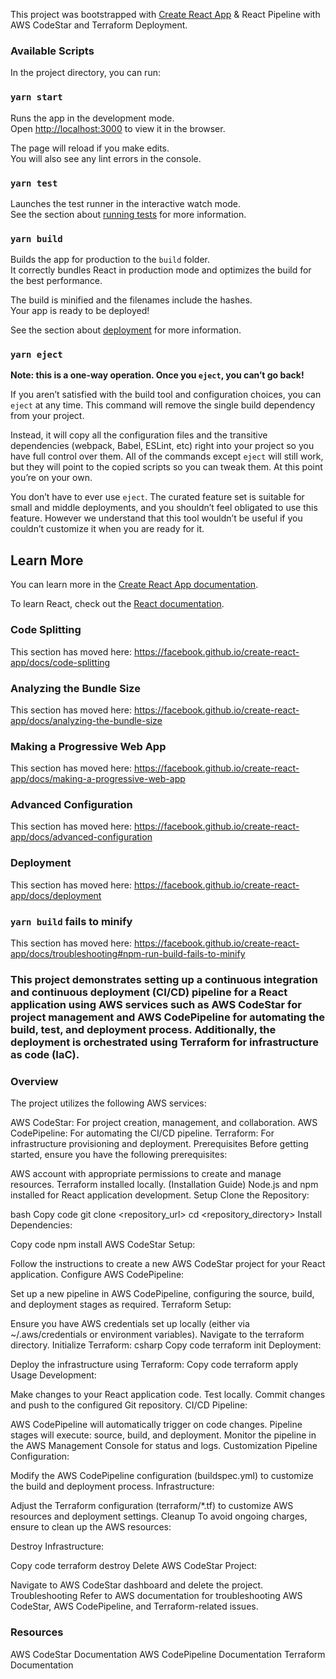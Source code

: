 This project was bootstrapped with [Create React App](https://github.com/facebook/create-react-app) & React Pipeline with AWS CodeStar and Terraform Deployment.

### Available Scripts

In the project directory, you can run:

### `yarn start`

Runs the app in the development mode.<br />
Open [http://localhost:3000](http://localhost:3000) to view it in the browser.

The page will reload if you make edits.<br />
You will also see any lint errors in the console.

### `yarn test`

Launches the test runner in the interactive watch mode.<br />
See the section about [running tests](https://facebook.github.io/create-react-app/docs/running-tests) for more information.

### `yarn build`

Builds the app for production to the `build` folder.<br />
It correctly bundles React in production mode and optimizes the build for the best performance.

The build is minified and the filenames include the hashes.<br />
Your app is ready to be deployed!

See the section about [deployment](https://facebook.github.io/create-react-app/docs/deployment) for more information.

### `yarn eject`

**Note: this is a one-way operation. Once you `eject`, you can’t go back!**

If you aren’t satisfied with the build tool and configuration choices, you can `eject` at any time. This command will remove the single build dependency from your project.

Instead, it will copy all the configuration files and the transitive dependencies (webpack, Babel, ESLint, etc) right into your project so you have full control over them. All of the commands except `eject` will still work, but they will point to the copied scripts so you can tweak them. At this point you’re on your own.

You don’t have to ever use `eject`. The curated feature set is suitable for small and middle deployments, and you shouldn’t feel obligated to use this feature. However we understand that this tool wouldn’t be useful if you couldn’t customize it when you are ready for it.

## Learn More

You can learn more in the [Create React App documentation](https://facebook.github.io/create-react-app/docs/getting-started).

To learn React, check out the [React documentation](https://reactjs.org/).

### Code Splitting

This section has moved here: https://facebook.github.io/create-react-app/docs/code-splitting

### Analyzing the Bundle Size

This section has moved here: https://facebook.github.io/create-react-app/docs/analyzing-the-bundle-size

### Making a Progressive Web App

This section has moved here: https://facebook.github.io/create-react-app/docs/making-a-progressive-web-app

### Advanced Configuration

This section has moved here: https://facebook.github.io/create-react-app/docs/advanced-configuration

### Deployment

This section has moved here: https://facebook.github.io/create-react-app/docs/deployment

### `yarn build` fails to minify

This section has moved here: https://facebook.github.io/create-react-app/docs/troubleshooting#npm-run-build-fails-to-minify


### This project demonstrates setting up a continuous integration and continuous deployment (CI/CD) pipeline for a React application using AWS services such as AWS CodeStar for project management and AWS CodePipeline for automating the build, test, and deployment process. Additionally, the deployment is orchestrated using Terraform for infrastructure as code (IaC).

### Overview
The project utilizes the following AWS services:

AWS CodeStar: For project creation, management, and collaboration.
AWS CodePipeline: For automating the CI/CD pipeline.
Terraform: For infrastructure provisioning and deployment.
Prerequisites
Before getting started, ensure you have the following prerequisites:

AWS account with appropriate permissions to create and manage resources.
Terraform installed locally. (Installation Guide)
Node.js and npm installed for React application development.
Setup
Clone the Repository:

bash
Copy code
git clone <repository_url>
cd <repository_directory>
Install Dependencies:

Copy code
npm install
AWS CodeStar Setup:

Follow the instructions to create a new AWS CodeStar project for your React application.
Configure AWS CodePipeline:

Set up a new pipeline in AWS CodePipeline, configuring the source, build, and deployment stages as required.
Terraform Setup:

Ensure you have AWS credentials set up locally (either via ~/.aws/credentials or environment variables).
Navigate to the terraform directory.
Initialize Terraform:
csharp
Copy code
terraform init
Deployment:

Deploy the infrastructure using Terraform:
Copy code
terraform apply
Usage
Development:

Make changes to your React application code.
Test locally.
Commit changes and push to the configured Git repository.
CI/CD Pipeline:

AWS CodePipeline will automatically trigger on code changes.
Pipeline stages will execute: source, build, and deployment.
Monitor the pipeline in the AWS Management Console for status and logs.
Customization
Pipeline Configuration:

Modify the AWS CodePipeline configuration (buildspec.yml) to customize the build and deployment process.
Infrastructure:

Adjust the Terraform configuration (terraform/*.tf) to customize AWS resources and deployment settings.
Cleanup
To avoid ongoing charges, ensure to clean up the AWS resources:

Destroy Infrastructure:

Copy code
terraform destroy
Delete AWS CodeStar Project:

Navigate to AWS CodeStar dashboard and delete the project.
Troubleshooting
Refer to AWS documentation for troubleshooting AWS CodeStar, AWS CodePipeline, and Terraform-related issues.

### Resources
AWS CodeStar Documentation
AWS CodePipeline Documentation
Terraform Documentation



